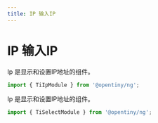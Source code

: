 ```yaml
---
title: IP 输入IP
---
```

# IP 输入IP

<div class="used-tiny">

Ip 是显示和设置IP地址的组件。&nbsp;&nbsp;

```typescript
import { TiIpModule } from '@opentiny/ng';
```

</div>

<div class="used-config">

Ip 是显示和设置IP地址的组件。&nbsp;&nbsp;

```typescript
import { TiSelectModule } from '@opentiny/ng';
```
</div>
